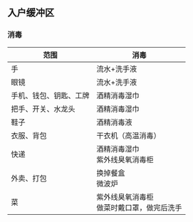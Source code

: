 ## 入户缓冲区

### 消毒

| 范围 | 消毒 |
| --- | --- |
| 手 | 流水+洗手液 |
| 眼镜 | 流水+洗手液 |
| 手机、钱包、钥匙、工牌 | 酒精消毒湿巾 |
| 把手、开关、水龙头 | 酒精消毒湿巾 |
| 鞋子 | 酒精消毒液 |
| 衣服、背包 | 干衣机（高温消毒） |
| 快递 | 酒精消毒湿巾<br>紫外线臭氧消毒柜 |
| 外卖、打包 | 换掉餐盒<br>微波炉 |
| 菜 | 紫外线臭氧消毒柜<br>做菜时戴口罩，做完后洗手 |
